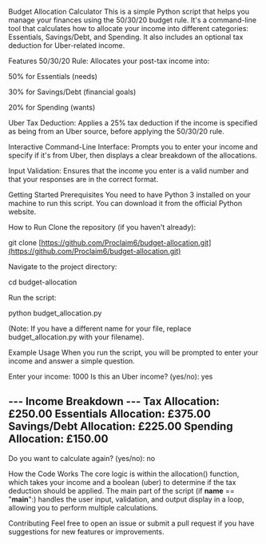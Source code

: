 Budget Allocation Calculator
This is a simple Python script that helps you manage your finances using the 50/30/20 budget rule. It's a command-line tool that calculates how to allocate your income into different categories: Essentials, Savings/Debt, and Spending. It also includes an optional tax deduction for Uber-related income.

Features
50/30/20 Rule: Allocates your post-tax income into:

50% for Essentials (needs)

30% for Savings/Debt (financial goals)

20% for Spending (wants)

Uber Tax Deduction: Applies a 25% tax deduction if the income is specified as being from an Uber source, before applying the 50/30/20 rule.

Interactive Command-Line Interface: Prompts you to enter your income and specify if it's from Uber, then displays a clear breakdown of the allocations.

Input Validation: Ensures that the income you enter is a valid number and that your responses are in the correct format.

Getting Started
Prerequisites
You need to have Python 3 installed on your machine to run this script. You can download it from the official Python website.

How to Run
Clone the repository (if you haven't already):

git clone [https://github.com/Proclaim6/budget-allocation.git](https://github.com/Proclaim6/budget-allocation.git)

Navigate to the project directory:

cd budget-allocation

Run the script:

python budget_allocation.py

(Note: If you have a different name for your file, replace budget_allocation.py with your filename).

Example Usage
When you run the script, you will be prompted to enter your income and answer a simple question.

Enter your income: 1000
Is this an Uber income? (yes/no): yes

--- Income Breakdown ---
Tax Allocation: £250.00
Essentials Allocation: £375.00
Savings/Debt Allocation: £225.00
Spending Allocation: £150.00
------------------------

Do you want to calculate again? (yes/no): no

How the Code Works
The core logic is within the allocation() function, which takes your income and a boolean (uber) to determine if the tax deduction should be applied. The main part of the script (if __name__ == "__main__":) handles the user input, validation, and output display in a loop, allowing you to perform multiple calculations.

Contributing
Feel free to open an issue or submit a pull request if you have suggestions for new features or improvements.
